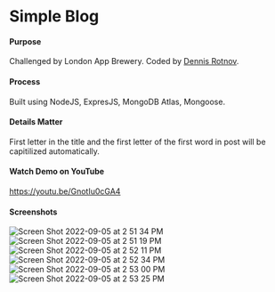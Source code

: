# Simple Blog

#### Purpose
Challenged by London App Brewery.
Coded by [Dennis Rotnov](www.dennisrpotnov.com).

#### Process
Built using NodeJS, ExpresJS, MongoDB Atlas, Mongoose.

#### Details Matter
First letter in the title and the first letter of the first word in post will be capitilized automatically.

#### Watch Demo on YouTube
https://youtu.be/GnotIu0cGA4

#### Screenshots
![Screen Shot 2022-09-05 at 2 51 34 PM](https://user-images.githubusercontent.com/86169204/188502281-6cf409d6-83c9-4dd2-a0af-b673d73e5e2c.png)
![Screen Shot 2022-09-05 at 2 51 19 PM](https://user-images.githubusercontent.com/86169204/188502255-4cf68285-10bf-4d80-af75-f1bf22b601be.png)
![Screen Shot 2022-09-05 at 2 52 11 PM](https://user-images.githubusercontent.com/86169204/188502329-d3c6f9d7-46fc-4e7a-9a79-bf93da3890e9.png)
![Screen Shot 2022-09-05 at 2 52 34 PM](https://user-images.githubusercontent.com/86169204/188502355-ee8daead-6f8b-4c3c-98d3-ad5c2b57da66.png)
![Screen Shot 2022-09-05 at 2 53 00 PM](https://user-images.githubusercontent.com/86169204/188502395-1a1933d8-de52-41ac-afd4-e3ef5ba8e0c3.png)
![Screen Shot 2022-09-05 at 2 53 25 PM](https://user-images.githubusercontent.com/86169204/188502430-c515642c-98c3-482b-b7f6-36ceb433a77e.png)
